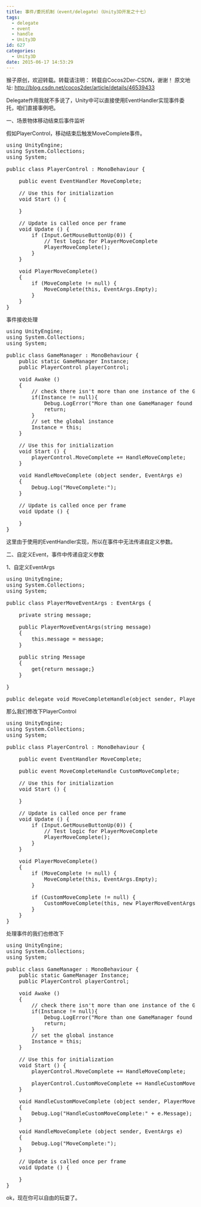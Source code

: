 ```yaml
---
title: 事件/委托机制（event/delegate）（Unity3D开发之十七）
tags:
  - delegate
  - event
  - handle
  - Unity3D
id: 627
categories:
  - Unity3D
date: 2015-06-17 14:53:29
---
```


猴子原创，欢迎转载。转载请注明： 转载自Cocos2Der-CSDN，谢谢！ 
原文地址: http://blog.csdn.net/cocos2der/article/details/46539433

Delegate作用我就不多说了，Unity中可以直接使用EventHandler实现事件委托，咱们直接事例吧。

一、场景物体移动结束后事件监听

假如PlayerControl，移动结束后触发MoveComplete事件。

<pre class="lang:default decode:true " >using UnityEngine;
using System.Collections;
using System;

public class PlayerControl : MonoBehaviour {

    public event EventHandler MoveComplete;

    // Use this for initialization
    void Start () {

    }

    // Update is called once per frame
    void Update () {
        if (Input.GetMouseButtonUp(0)) {
            // Test logic for PlayerMoveComplete
            PlayerMoveComplete();
        }
    }

    void PlayerMoveComplete()
    {
        if (MoveComplete != null) {
            MoveComplete(this, EventArgs.Empty);
        }
    }
}</pre> 
事件接收处理

<pre class="lang:default decode:true " >using UnityEngine;
using System.Collections;
using System;

public class GameManager : MonoBehaviour {
    public static GameManager Instance;
    public PlayerControl playerControl;

    void Awake () 
    {
        // check there isn't more than one instance of the GameManager in the scene
        if(Instance != null){
            Debug.LogError("More than one GameManager found in the scene");
            return;
        }
        // set the global instance
        Instance = this;
    }

    // Use this for initialization
    void Start () {
        playerControl.MoveComplete += HandleMoveComplete;
    }

    void HandleMoveComplete (object sender, EventArgs e)
    {
        Debug.Log("MoveComplete:");
    }

    // Update is called once per frame
    void Update () {

    }
}</pre> 

这里由于使用的EventHandler实现，所以在事件中无法传递自定义参数。

二、自定义Event，事件中传递自定义参数

1、自定义EventArgs

<pre class="lang:default decode:true " >using UnityEngine;
using System.Collections;
using System;

public class PlayerMoveEventArgs : EventArgs {

    private string message;

    public PlayerMoveEventArgs(string message)
    {
        this.message = message;
    }

    public string Message
    {
        get{return message;}
    }

}

public delegate void MoveCompleteHandle(object sender, PlayerMoveEventArgs e);</pre> 

那么我们修改下PlayerControl

<pre class="lang:default decode:true " >using UnityEngine;
using System.Collections;
using System;

public class PlayerControl : MonoBehaviour {

    public event EventHandler MoveComplete;

    public event MoveCompleteHandle CustomMoveComplete;

    // Use this for initialization
    void Start () {

    }

    // Update is called once per frame
    void Update () {
        if (Input.GetMouseButtonUp(0)) {
            // Test logic for PlayerMoveComplete
            PlayerMoveComplete();
        }
    }

    void PlayerMoveComplete()
    {
        if (MoveComplete != null) {
            MoveComplete(this, EventArgs.Empty);
        }

        if (CustomMoveComplete != null) {
            CustomMoveComplete(this, new PlayerMoveEventArgs("Move:" + this.name));
        }
    }
}</pre> 

处理事件的我们也修改下

<pre class="lang:default decode:true " >using UnityEngine;
using System.Collections;
using System;

public class GameManager : MonoBehaviour {
    public static GameManager Instance;
    public PlayerControl playerControl;

    void Awake () 
    {
        // check there isn't more than one instance of the GameManager in the scene
        if(Instance != null){
            Debug.LogError("More than one GameManager found in the scene");
            return;
        }
        // set the global instance
        Instance = this;
    }

    // Use this for initialization
    void Start () {
        playerControl.MoveComplete += HandleMoveComplete;

        playerControl.CustomMoveComplete += HandleCustomMoveComplete;
    }

    void HandleCustomMoveComplete (object sender, PlayerMoveEventArgs e)
    {
        Debug.Log("HandleCustomMoveComplete:" + e.Message);
    }

    void HandleMoveComplete (object sender, EventArgs e)
    {
        Debug.Log("MoveComplete:");
    }

    // Update is called once per frame
    void Update () {

    }
}</pre> 

ok，现在你可以自由的玩耍了。